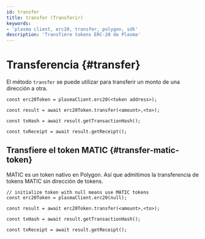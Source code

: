 ```yaml
---
id: transfer
title: transfer (Transferir)
keywords:
- 'plasma client, erc20, transfer, polygon, sdk'
description: 'Transfiere tokens ERC-20 de Plasma'
---
```


# Transferencia {#transfer}

El método `transfer` se puede utilizar para transferir un monto de una dirección a otra.

```
const erc20Token = plasmaClient.erc20(<token address>);

const result = await erc20Token.transfer(<amount>,<to>);

const txHash = await result.getTransactionHash();

const txReceipt = await result.getReceipt();

```

## Transfiere el token MATIC {#transfer-matic-token}

MATIC es un token nativo en Polygon. Así que admitimos la transferencia de tokens MATIC sin dirección de tokens.

```
// initialize token with null means use MATIC tokens
const erc20Token = plasmaClient.erc20(null);

const result = await erc20Token.transfer(<amount>,<to>);

const txHash = await result.getTransactionHash();

const txReceipt = await result.getReceipt();
```
